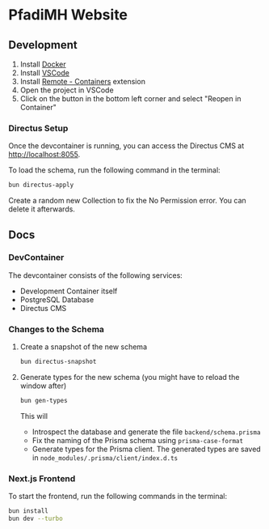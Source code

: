 # PfadiMH Website

## Development

1. Install [Docker](https://www.docker.com/products/docker-desktop)
2. Install [VSCode](https://code.visualstudio.com/)
3. Install [Remote - Containers](https://marketplace.visualstudio.com/items?itemName=ms-vscode-remote.remote-containers) extension
4. Open the project in VSCode
5. Click on the button in the bottom left corner and select "Reopen in Container"

### Directus Setup

Once the devcontainer is running, you can access the Directus CMS at [http://localhost:8055](http://localhost:8055).

To load the schema, run the following command in the terminal:

```bash
bun directus-apply
```

Create a random new Collection to fix the No Permission error. You can delete it afterwards.

## Docs

### DevContainer

The devcontainer consists of the following services:

- Development Container itself
- PostgreSQL Database
- Directus CMS

### Changes to the Schema

1. Create a snapshot of the new schema

   ```bash
   bun directus-snapshot
   ```

2. Generate types for the new schema (you might have to reload the window after)

   ```bash
   bun gen-types
   ```

   This will

   - Introspect the database and generate the file `backend/schema.prisma`
   - Fix the naming of the Prisma schema using `prisma-case-format`
   - Generate types for the Prisma client. The generated types are saved in `node_modules/.prisma/client/index.d.ts`

### Next.js Frontend

To start the frontend, run the following commands in the terminal:

```bash
bun install
bun dev --turbo
```
